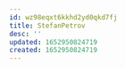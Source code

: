 ```yaml
---
id: wz98eqxt6kkhd2yd0qkd7fj
title: StefanPetrov
desc: ''
updated: 1652950824719
created: 1652950824719
---
```


